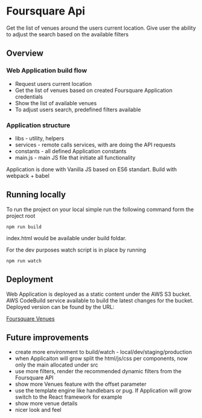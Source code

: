 # Foursquare Api

Get the list of venues around the users current location.
Give user the ability to adjust the search based on the available filters

## Overview

### Web Application build flow
* Request users current location
* Get the list of venues based on created Foursquare Application credentials
* Show the list of available venues
* To adjust users search, predefined filters available

### Application structure
* libs - utility, helpers
* services - remote calls services, with are doing the API requests
* constants - all defined Application constants
* main.js - main JS file that initiate all functionality

Application is done with Vanilla JS based on ES6 standart.
Build with webpack + babel

## Running locally

To run the project on your local simple run the following command form the project root

```
npm run build
```

index.html would be available under build foldar.

For the dev purposes watch script is in place by running

```
npm run watch
```

## Deployment

Web Application is deployed as a static content under the AWS S3 bucket.
AWS CodeBuild service available to build the latest changes for the bucket.
Deployed version can be found by the URL:

[Foursquare Venues](https://s3-eu-west-1.amazonaws.com/foursquare-venues/index.html)

## Future improvements
* create more environment to build/watch - local/dev/staging/production
* when Applicaiton will grow split the html/js/css per components, now only the main allocated under src
* use more filters, render the recommended dynamic filters from the Foursquare API
* show more Venues feature with the offset parameter
* use the template engine like handlebars or pug. If Application will grow switch to the React framework for example
* show more venue details
* nicer look and feel